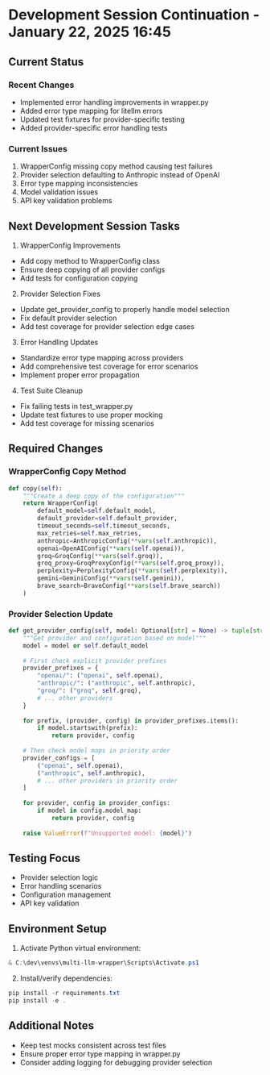 # Development Session Continuation - January 22, 2025 16:45

## Current Status

### Recent Changes
- Implemented error handling improvements in wrapper.py
- Added error type mapping for litellm errors
- Updated test fixtures for provider-specific testing
- Added provider-specific error handling tests

### Current Issues
1. WrapperConfig missing copy method causing test failures
2. Provider selection defaulting to Anthropic instead of OpenAI
3. Error type mapping inconsistencies
4. Model validation issues
5. API key validation problems

## Next Development Session Tasks

1. WrapperConfig Improvements
- Add copy method to WrapperConfig class
- Ensure deep copying of all provider configs
- Add tests for configuration copying

2. Provider Selection Fixes
- Update get_provider_config to properly handle model selection
- Fix default provider selection
- Add test coverage for provider selection edge cases

3. Error Handling Updates
- Standardize error type mapping across providers
- Add comprehensive test coverage for error scenarios
- Implement proper error propagation

4. Test Suite Cleanup
- Fix failing tests in test_wrapper.py
- Update test fixtures to use proper mocking
- Add test coverage for missing scenarios

## Required Changes

### WrapperConfig Copy Method
```python
def copy(self):
    """Create a deep copy of the configuration"""
    return WrapperConfig(
        default_model=self.default_model,
        default_provider=self.default_provider,
        timeout_seconds=self.timeout_seconds,
        max_retries=self.max_retries,
        anthropic=AnthropicConfig(**vars(self.anthropic)),
        openai=OpenAIConfig(**vars(self.openai)),
        groq=GroqConfig(**vars(self.groq)),
        groq_proxy=GroqProxyConfig(**vars(self.groq_proxy)),
        perplexity=PerplexityConfig(**vars(self.perplexity)),
        gemini=GeminiConfig(**vars(self.gemini)),
        brave_search=BraveConfig(**vars(self.brave_search))
    )
```

### Provider Selection Update
```python
def get_provider_config(self, model: Optional[str] = None) -> tuple[str, ProviderConfig]:
    """Get provider and configuration based on model"""
    model = model or self.default_model
    
    # First check explicit provider prefixes
    provider_prefixes = {
        "openai/": ("openai", self.openai),
        "anthropic/": ("anthropic", self.anthropic),
        "groq/": ("groq", self.groq),
        # ... other providers
    }
    
    for prefix, (provider, config) in provider_prefixes.items():
        if model.startswith(prefix):
            return provider, config
            
    # Then check model maps in priority order
    provider_configs = [
        ("openai", self.openai),
        ("anthropic", self.anthropic),
        # ... other providers in priority order
    ]
    
    for provider, config in provider_configs:
        if model in config.model_map:
            return provider, config
            
    raise ValueError(f"Unsupported model: {model}")
```

## Testing Focus
- Provider selection logic
- Error handling scenarios
- Configuration management
- API key validation

## Environment Setup
1. Activate Python virtual environment:
```powershell
& C:\dev\venvs\multi-llm-wrapper\Scripts\Activate.ps1
```

2. Install/verify dependencies:
```powershell
pip install -r requirements.txt
pip install -e .
```

## Additional Notes
- Keep test mocks consistent across test files
- Ensure proper error type mapping in wrapper.py
- Consider adding logging for debugging provider selection